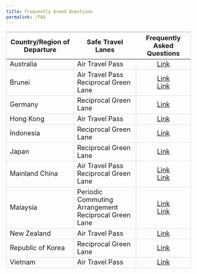 ```yaml
---
title: Frequently Asked Questions
permalink: /FAQ
---
```


<table>
<thead>
  <tr>
    <th style="font-size:18px; border-top:3px solid #D8D8D8; border-left:1px solid #D8D8D8; ">Country/Region of Departure</th>
    <th style="font-size:18px; border-top:3px solid #D8D8D8;">Safe Travel Lanes</th>
    <th style="font-size:18px; border-top:3px solid #D8D8D8; border-right:1px solid #D8D8D8;">Frequently Asked Questions</th>
  </tr>
</thead>
<tbody>
  <tr>
   <td style="font-size:18px; border-bottom:1px solid #D8D8D8; border-right:1px solid #D8D8D8;  border-left:1px solid #D8D8D8;">Australia</td>
   <td style="font-size:18px; border-bottom:1px solid #D8D8D8;  border-right:1px solid #D8D8D8; "> Air Travel Pass
     </td>
     <td style="font-size:18px; border-bottom:1px solid #D8D8D8;  text-align:center; border-right:1px solid #D8D8D8; "> <a href="/australia/atp/faq"> Link </a>
</td>
 </tr>
<tr>
   <td style="font-size:18px; border-bottom:1px solid #D8D8D8; border-right:1px solid #D8D8D8;  border-left:1px solid #D8D8D8;">Brunei</td>
   <td style="font-size:18px; border-bottom:1px solid #D8D8D8;  border-right:1px solid #D8D8D8; "> Air Travel Pass <br/> Reciprocal Green Lane 
     </td>
     <td style="font-size:18px; border-bottom:1px solid #D8D8D8; text-align:center;  border-right:1px solid #D8D8D8; "> <a href="/brunei/atp/faq"> Link </a> <br/> <a href="/rgl/faq"> Link </a>
</td>
 </tr>
  <tr>
   <td style="font-size:18px; border-bottom:1px solid #D8D8D8; border-right:1px solid #D8D8D8;  border-left:1px solid #D8D8D8;">Germany</td>
   <td style="font-size:18px; border-bottom:1px solid #D8D8D8;  border-right:1px solid #D8D8D8; "> Reciprocal Green Lane 
     </td>
     <td style="font-size:18px; border-bottom:1px solid #D8D8D8; text-align:center;  border-right:1px solid #D8D8D8; "> <a href="/germany/rgl/faq"> Link </a>
</td>
 </tr>
   <tr>
   <td style="font-size:18px; border-bottom:1px solid #D8D8D8; border-right:1px solid #D8D8D8;  border-left:1px solid #D8D8D8;">Hong Kong</td>
   <td style="font-size:18px; border-bottom:1px solid #D8D8D8;  border-right:1px solid #D8D8D8; "> Air Travel Pass
     </td>
     <td style="font-size:18px; border-bottom:1px solid #D8D8D8; text-align:center;  border-right:1px solid #D8D8D8; "> <a href="/hongkong/atp/faq"> Link </a>
</td>
 </tr> 
   <tr>
   <td style="font-size:18px; border-bottom:1px solid #D8D8D8; border-right:1px solid #D8D8D8;  border-left:1px solid #D8D8D8;">Indonesia</td>
   <td style="font-size:18px; border-bottom:1px solid #D8D8D8;  border-right:1px solid #D8D8D8; "> Reciprocal Green Lane 
     </td>
     <td style="font-size:18px; border-bottom:1px solid #D8D8D8; text-align:center;  border-right:1px solid #D8D8D8; "> <a href="/indonesia/rgl/faq"> Link </a>
</td>
 </tr>
   <tr>
   <td style="font-size:18px; border-bottom:1px solid #D8D8D8; border-right:1px solid #D8D8D8;  border-left:1px solid #D8D8D8;">Japan</td>
   <td style="font-size:18px; border-bottom:1px solid #D8D8D8;  border-right:1px solid #D8D8D8; "> Reciprocal Green Lane 
     </td>
     <td style="font-size:18px; border-bottom:1px solid #D8D8D8; text-align:center;  border-right:1px solid #D8D8D8; "> <a href="/rgl/faq"> Link </a>
</td>
 </tr>
   <tr>
   <td style="font-size:18px; border-bottom:1px solid #D8D8D8; border-right:1px solid #D8D8D8;  border-left:1px solid #D8D8D8;">Mainland China</td>
   <td style="font-size:18px; border-bottom:1px solid #D8D8D8;  border-right:1px solid #D8D8D8; "> Air Travel Pass <br/> Reciprocal Green Lane 
     </td>
     <td style="font-size:18px; border-bottom:1px solid #D8D8D8; text-align:center;  border-right:1px solid #D8D8D8; "> <a href="/china/atp/faq"> Link </a> <br/> <a href="/rgl/faq"> Link </a>
</td>
 </tr>
    <tr>
   <td style="font-size:18px; border-bottom:1px solid #D8D8D8; border-right:1px solid #D8D8D8;  border-left:1px solid #D8D8D8;">Malaysia</td>
   <td style="font-size:18px; border-bottom:1px solid #D8D8D8;  border-right:1px solid #D8D8D8; "> Periodic Commuting Arrangement <br/> Reciprocal Green Lane 
     </td>
     <td style="font-size:18px; border-bottom:1px solid #D8D8D8; text-align:center;  border-right:1px solid #D8D8D8; "> <a href="/malaysia/pca/faq"> Link </a> <br/> <a href="malaysia/rgl/faq"> Link </a>
</td>
 </tr>
    <tr>
   <td style="font-size:18px; border-bottom:1px solid #D8D8D8; border-right:1px solid #D8D8D8;  border-left:1px solid #D8D8D8;">New Zealand</td>
   <td style="font-size:18px; border-bottom:1px solid #D8D8D8;  border-right:1px solid #D8D8D8; "> Air Travel Pass
     </td>
     <td style="font-size:18px; border-bottom:1px solid #D8D8D8; text-align:center;  border-right:1px solid #D8D8D8; "> <a href="/newzealand/atp/faq"> Link </a>
</td>
 </tr>
   <tr>
   <td style="font-size:18px; border-bottom:1px solid #D8D8D8; border-right:1px solid #D8D8D8;  border-left:1px solid #D8D8D8;">Republic of Korea</td>
   <td style="font-size:18px; border-bottom:1px solid #D8D8D8;  border-right:1px solid #D8D8D8; "> Reciprocal Green Lane
     </td>
     <td style="font-size:18px; border-bottom:1px solid #D8D8D8; text-align:center;  border-right:1px solid #D8D8D8; "> <a href="/rgl/faq"> Link </a>
</td>
 </tr>
   <tr>
   <td style="font-size:18px; border-bottom:1px solid #D8D8D8; border-right:1px solid #D8D8D8;  border-left:1px solid #D8D8D8;">Vietnam</td>
   <td style="font-size:18px; border-bottom:1px solid #D8D8D8;  border-right:1px solid #D8D8D8; "> Air Travel Pass
     </td>
     <td style="font-size:18px; border-bottom:1px solid #D8D8D8; text-align:center;  border-right:1px solid #D8D8D8; "> <a href="/vietnam/atp/faq"> Link </a>
</td>
 </tr>
 </tbody>
 </table>
